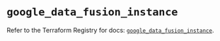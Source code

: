 # `google_data_fusion_instance`

Refer to the Terraform Registry for docs: [`google_data_fusion_instance`](https://registry.terraform.io/providers/hashicorp/google/5.38.0/docs/resources/data_fusion_instance).
